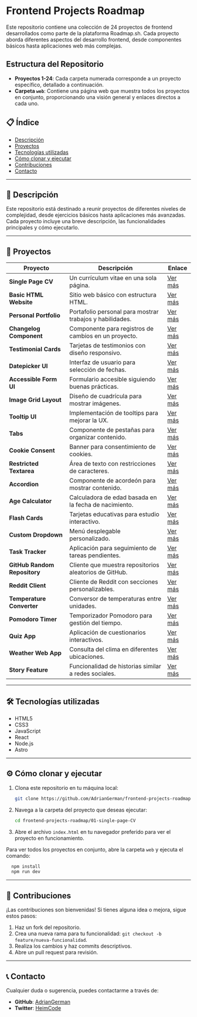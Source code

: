 # Frontend Projects Roadmap

Este repositorio contiene una colección de 24 proyectos de frontend desarrollados como parte de la plataforma Roadmap.sh. Cada proyecto aborda diferentes aspectos del desarrollo frontend, desde componentes básicos hasta aplicaciones web más complejas.

## Estructura del Repositorio

- **Proyectos 1-24**: Cada carpeta numerada corresponde a un proyecto específico, detallado a continuación.
- **Carpeta `web`**: Contiene una página web que muestra todos los proyectos en conjunto, proporcionando una visión general y enlaces directos a cada uno.


## 📋 Índice

- [Descripción](#-descripción)
- [Proyectos](#-proyectos)
- [Tecnologías utilizadas](#-tecnologías-utilizadas)
- [Cómo clonar y ejecutar](#-cómo-clonar-y-ejecutar)
- [Contribuciones](#-contribuciones)
- [Contacto](#-contacto)

---

## 📝 Descripción

Este repositorio está destinado a reunir proyectos de diferentes niveles de complejidad, desde ejercicios básicos hasta aplicaciones más avanzadas. Cada proyecto incluye una breve descripción, las funcionalidades principales y cómo ejecutarlo.

---

## 🚀 Proyectos

| Proyecto                     | Descripción                                           | Enlace                             |
|------------------------------|-------------------------------------------------------|------------------------------------|
| **Single Page CV**           | Un currículum vitae en una sola página.               | [Ver más](./01-single-page-CV)     |
| **Basic HTML Website**       | Sitio web básico con estructura HTML.                | [Ver más](./02-basic-html)         |
| **Personal Portfolio**       | Portafolio personal para mostrar trabajos y habilidades. | [Ver más](./03-portfolio)       |
| **Changelog Component**      | Componente para registros de cambios en un proyecto. | [Ver más](./04-changelog)          |
| **Testimonial Cards**        | Tarjetas de testimonios con diseño responsivo.       | [Ver más](./05-testimonials)       |
| **Datepicker UI**            | Interfaz de usuario para selección de fechas.        | [Ver más](./06-datepicker)         |
| **Accessible Form UI**       | Formulario accesible siguiendo buenas prácticas.     | [Ver más](./07-accessible-form)    |
| **Image Grid Layout**        | Diseño de cuadrícula para mostrar imágenes.          | [Ver más](./08-image-grid)         |
| **Tooltip UI**               | Implementación de tooltips para mejorar la UX.      | [Ver más](./09-tooltip)            |
| **Tabs**                     | Componente de pestañas para organizar contenido.     | [Ver más](./10-tabs)               |
| **Cookie Consent**           | Banner para consentimiento de cookies.              | [Ver más](./11-cookie-consent)     |
| **Restricted Textarea**      | Área de texto con restricciones de caracteres.       | [Ver más](./12-restricted-textarea)|
| **Accordion**                | Componente de acordeón para mostrar contenido.       | [Ver más](./13-accordion)          |
| **Age Calculator**           | Calculadora de edad basada en la fecha de nacimiento.| [Ver más](./14-age-calculator)     |
| **Flash Cards**              | Tarjetas educativas para estudio interactivo.       | [Ver más](./15-flash-cards)        |
| **Custom Dropdown**          | Menú desplegable personalizado.                     | [Ver más](./16-custom-dropdown)    |
| **Task Tracker**             | Aplicación para seguimiento de tareas pendientes.   | [Ver más](./17-task-tracker)       |
| **GitHub Random Repository** | Cliente que muestra repositorios aleatorios de GitHub.| [Ver más](./18-github-random-repo)|
| **Reddit Client**            | Cliente de Reddit con secciones personalizables.    | [Ver más](./19-reddit-client)      |
| **Temperature Converter**    | Conversor de temperaturas entre unidades.           | [Ver más](./20-temperature-converter)|
| **Pomodoro Timer**           | Temporizador Pomodoro para gestión del tiempo.      | [Ver más](./21-pomodoro-timer)     |
| **Quiz App**                 | Aplicación de cuestionarios interactivos.           | [Ver más](./22-quiz-app)           |
| **Weather Web App**          | Consulta del clima en diferentes ubicaciones.       | [Ver más](./23-weather-web-app)    |
| **Story Feature**            | Funcionalidad de historias similar a redes sociales.| [Ver más](./24-story-feature)      |

---


## 🛠 Tecnologías utilizadas

- HTML5
- CSS3
- JavaScript
- React
- Node.js
- Astro

---

## ⚙️ Cómo clonar y ejecutar

1. Clona este repositorio en tu máquina local:
   ```bash
   git clone https://github.com/AdrianGerman/frontend-projects-roadmap.git
   ```
2. Navega a la carpeta del proyecto que deseas ejecutar:
   ```bash
   cd frontend-projects-roadmap/01-single-page-CV
   ```
3. Abre el archivo `index.html` en tu navegador preferido para ver el proyecto en funcionamiento.

Para ver todos los proyectos en conjunto, abre la carpeta `web` y ejecuta el comando:
 ```bash
   npm install
   npm run dev
   ```

---

## 🤝 Contribuciones

¡Las contribuciones son bienvenidas! Si tienes alguna idea o mejora, sigue estos pasos:

1. Haz un fork del repositorio.
2. Crea una nueva rama para tu funcionalidad: `git checkout -b feature/nueva-funcionalidad`.
3. Realiza los cambios y haz commits descriptivos.
4. Abre un pull request para revisión.

---

## 📞 Contacto

Cualquier duda o sugerencia, puedes contactarme a través de:

- **GitHub**: [AdrianGerman](https://github.com/AdrianGerman)
- **Twitter**: [HeimCode](https://x.com/HeimCode)